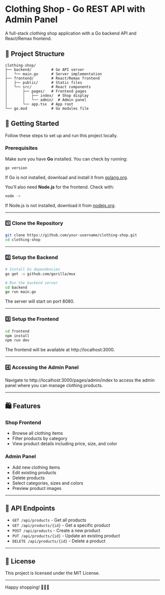 # Clothing Shop - Go REST API with Admin Panel

A full-stack clothing shop application with a Go backend API and React/Remax frontend.

## 📂 Project Structure

```
clothing-shop/
├── backend/         # Go API server
│   └── main.go      # Server implementation
├── frontend/        # React/Remax frontend
│   ├── public/      # Static files
│   └── src/         # React components
│       ├── pages/   # Frontend pages
│       │   ├── index/  # Shop display
│       │   └── admin/  # Admin panel
│       └── app.tsx  # App root
└── go.mod           # Go modules file
```

## 🚀 Getting Started

Follow these steps to set up and run this project locally.

### Prerequisites
Make sure you have **Go** installed. You can check by running:
```sh
go version
```
If Go is not installed, download and install it from [golang.org](https://go.dev/dl/).

You'll also need **Node.js** for the frontend. Check with:
```sh
node -v
```
If Node.js is not installed, download it from [nodejs.org](https://nodejs.org/).

---

### 1️⃣ Clone the Repository
```sh
git clone https://github.com/your-username/clothing-shop.git
cd clothing-shop
```

---

### 2️⃣ Setup the Backend
```sh
# Install Go dependencies
go get -u github.com/gorilla/mux

# Run the backend server
cd backend
go run main.go
```
The server will start on port 8080.

---

### 3️⃣ Setup the Frontend
```sh
cd frontend
npm install
npm run dev
```
The frontend will be available at http://localhost:3000.

---

### 4️⃣ Accessing the Admin Panel
Navigate to http://localhost:3000/pages/admin/index to access the admin panel where you can manage clothing products.

---

## 🛍️ Features

### Shop Frontend
- Browse all clothing items
- Filter products by category
- View product details including price, size, and color

### Admin Panel
- Add new clothing items
- Edit existing products
- Delete products
- Select categories, sizes and colors
- Preview product images

---

## 📝 API Endpoints

- `GET /api/products` - Get all products
- `GET /api/products/{id}` - Get a specific product
- `POST /api/products` - Create a new product
- `PUT /api/products/{id}` - Update an existing product
- `DELETE /api/products/{id}` - Delete a product

---

## 📜 License
This project is licensed under the MIT License.

---

Happy shopping! 👕👖👚

